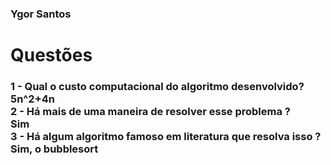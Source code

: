 <h3>Ygor Santos</h3>
<h1>Questões </h1>

<h3> 1 - Qual o custo computacional do algoritmo desenvolvido?
<br>
5n^2+4n
<br>
2 - Há mais de uma maneira de resolver esse problema ?
<br>
Sim
<br>
3 - Há algum algoritmo famoso em literatura que resolva isso ?
<br>
Sim, o bubblesort